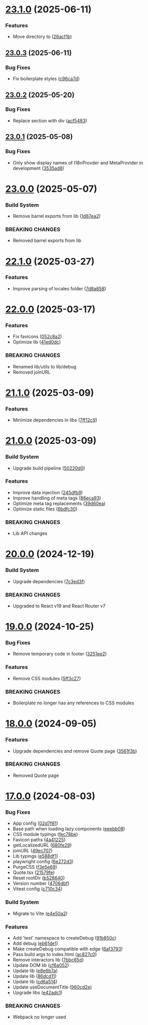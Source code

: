 # [23.1.0](https://github.com/andrewscwei/react-static-starter-kit/compare/v23.0.3...v23.1.0) (2025-06-11)


### Features

* Move  directory to ([26acf1b](https://github.com/andrewscwei/react-static-starter-kit/commit/26acf1be342b3ba932a3638cd5d7affed1724ac0))

## [23.0.3](https://github.com/andrewscwei/react-static-starter-kit/compare/v23.0.2...v23.0.3) (2025-06-11)


### Bug Fixes

* Fix boilerplate styles ([c96ca7d](https://github.com/andrewscwei/react-static-starter-kit/commit/c96ca7d6a780e75bfbc2216e1455b16c2bf19e42))

## [23.0.2](https://github.com/andrewscwei/react-static-starter-kit/compare/v23.0.1...v23.0.2) (2025-05-20)


### Bug Fixes

* Replace section with div ([acf5483](https://github.com/andrewscwei/react-static-starter-kit/commit/acf54835b5519d5f922ad3510a55526f1dac9228))

## [23.0.1](https://github.com/andrewscwei/react-static-starter-kit/compare/v23.0.0...v23.0.1) (2025-05-08)


### Bug Fixes

* Only show display names of I18nProvder and MetaProvider in development ([3535ad8](https://github.com/andrewscwei/react-static-starter-kit/commit/3535ad8d957a59907c8d6e94111ee45b1e23b8cb))

# [23.0.0](https://github.com/andrewscwei/react-static-starter-kit/compare/v22.1.0...v23.0.0) (2025-05-07)


### Build System

* Remove barrel exports from lib ([1d87ea2](https://github.com/andrewscwei/react-static-starter-kit/commit/1d87ea27fa807f6865fa3e572e159745a85bf884))


### BREAKING CHANGES

* Removed barrel exports from lib

# [22.1.0](https://github.com/andrewscwei/react-static-starter-kit/compare/v22.0.0...v22.1.0) (2025-03-27)


### Features

* Improve parsing of locales folder ([7d8a858](https://github.com/andrewscwei/react-static-starter-kit/commit/7d8a85816f4615c9c082d1eaf18975190c62d581))

# [22.0.0](https://github.com/andrewscwei/react-static-starter-kit/compare/v21.1.0...v22.0.0) (2025-03-17)


### Features

* Fix favicons ([052c8a2](https://github.com/andrewscwei/react-static-starter-kit/commit/052c8a231f269243414fe5715ac2baaf03583377))
* Optimize lib ([41ed0dc](https://github.com/andrewscwei/react-static-starter-kit/commit/41ed0dc9ee6218059b37972cce92abf900438e47))


### BREAKING CHANGES

* Renamed lib/utils to lib/debug
* Removed joinURL

# [21.1.0](https://github.com/andrewscwei/react-static-starter-kit/compare/v21.0.0...v21.1.0) (2025-03-09)


### Features

* Minimize dependencies in libs ([7ff12c9](https://github.com/andrewscwei/react-static-starter-kit/commit/7ff12c923ebd7ba34adb6b5823d9d47210cdecc7))

# [21.0.0](https://github.com/andrewscwei/react-static-starter-kit/compare/v20.0.0...v21.0.0) (2025-03-09)


### Build System

* Upgrade build pipeline ([50220d0](https://github.com/andrewscwei/react-static-starter-kit/commit/50220d0195cc8affc6f450bcae44edc7a41d989a))


### Features

* Improve data injection ([245dfb9](https://github.com/andrewscwei/react-static-starter-kit/commit/245dfb935cd5d7b1938b5998ca63291043898632))
* Improve handling of meta tags ([86eca93](https://github.com/andrewscwei/react-static-starter-kit/commit/86eca937681fe880a9956fedf51fa8a5e5331f41))
* Optimize meta tag replacements ([39d60ea](https://github.com/andrewscwei/react-static-starter-kit/commit/39d60eae44eafb6105939b1902aff8fa996c700a))
* Optimize static files ([6bdfc30](https://github.com/andrewscwei/react-static-starter-kit/commit/6bdfc30ef6c6f3c789741fe6c2bc44af7316034a))


### BREAKING CHANGES

* Lib API changes

# [20.0.0](https://github.com/andrewscwei/react-static-starter-kit/compare/v19.0.0...v20.0.0) (2024-12-19)


### Build System

* Upgrade dependencies ([7c3ed3f](https://github.com/andrewscwei/react-static-starter-kit/commit/7c3ed3ffb80b7fea7a0854b71eb36cdca5c50fad))


### BREAKING CHANGES

* Upgraded to React v19 and React Router v7

# [19.0.0](https://github.com/andrewscwei/react-static-starter-kit/compare/v18.0.0...v19.0.0) (2024-10-25)


### Bug Fixes

* Remove temporary code in footer ([3251ee2](https://github.com/andrewscwei/react-static-starter-kit/commit/3251ee20b7125c28b9252fa83789bfbf32e84517))


### Features

* Remove CSS modules ([5ff3c27](https://github.com/andrewscwei/react-static-starter-kit/commit/5ff3c2786d30a055a71edece0e996f5cd73f9e10))


### BREAKING CHANGES

* Boilerplate no longer has any references to CSS modules

# [18.0.0](https://github.com/andrewscwei/react-static-starter-kit/compare/v17.0.0...v18.0.0) (2024-09-05)

### Features

-   Upgrade dependencies and remove Quote page ([3561f3b](https://github.com/andrewscwei/react-static-starter-kit/commit/3561f3ba6445c7d0e8ce03d07bb347241c22ee66))

### BREAKING CHANGES

-   Removed Quote page

# [17.0.0](https://github.com/andrewscwei/react-static-starter-kit/compare/v16.1.0...v17.0.0) (2024-08-03)

### Bug Fixes

-   App config ([02d7f81](https://github.com/andrewscwei/react-static-starter-kit/commit/02d7f81c95829fbdb056eabefcde16508039bae5))
-   Base path when loading lazy components ([eeebb08](https://github.com/andrewscwei/react-static-starter-kit/commit/eeebb080b7bbfc885353135672eaeaa0c22c9ae4))
-   CSS module typings ([fec78be](https://github.com/andrewscwei/react-static-starter-kit/commit/fec78be273ec0ec4d3e5129fcce9e0609ca8c397))
-   Favicon paths ([4a41225](https://github.com/andrewscwei/react-static-starter-kit/commit/4a41225c05e6428ec0136c16c83ca42b0d3d8d83))
-   getLocalizedURL ([680fe29](https://github.com/andrewscwei/react-static-starter-kit/commit/680fe29f8945302fb21f278b0f4c6cc0f23b7b4b))
-   joinURL ([49ec707](https://github.com/andrewscwei/react-static-starter-kit/commit/49ec7073b4f071c7c0ea612e676711eaa60f44d4))
-   Lib typings ([e588df1](https://github.com/andrewscwei/react-static-starter-kit/commit/e588df1db158b65e14bfee250af3fcda79d58940))
-   playwright config ([6e272d3](https://github.com/andrewscwei/react-static-starter-kit/commit/6e272d31d044392103ba6a551d0eae1c4a3f9379))
-   PurgeCSS ([f3e5e69](https://github.com/andrewscwei/react-static-starter-kit/commit/f3e5e698646aba8b754aace162fc728a1174178f))
-   Quote.tsx ([21579fe](https://github.com/andrewscwei/react-static-starter-kit/commit/21579feda4c662a797a02ebf0929a4ed597aba90))
-   Reset rootDir ([b528640](https://github.com/andrewscwei/react-static-starter-kit/commit/b528640837685bf1f1f873841c6beea45837de65))
-   Version number ([4706dbf](https://github.com/andrewscwei/react-static-starter-kit/commit/4706dbf1923fbce03f47a7db0caf6e3ff5784811))
-   Vitest config ([c710c34](https://github.com/andrewscwei/react-static-starter-kit/commit/c710c34b5de8dda8cf48836d106b83939a2d7cef))

### Build System

-   Migrate to Vite ([e4e50a2](https://github.com/andrewscwei/react-static-starter-kit/commit/e4e50a2e30b3577486e949e340a0a719b36ec7e9))

### Features

-   Add 'test' namespace to createDebug ([91b850c](https://github.com/andrewscwei/react-static-starter-kit/commit/91b850ce268a5c2ecbc6f4eec8c4a63b422dbb7e))
-   Add debug ([eb61de1](https://github.com/andrewscwei/react-static-starter-kit/commit/eb61de15153eeabe13688ec030f4946ffe5c0594))
-   Make createDebug compatible with edge ([6af3793](https://github.com/andrewscwei/react-static-starter-kit/commit/6af379390dca0354296a04cff2c77f5dddf13c9d))
-   Pass build args to index.html ([ac827c0](https://github.com/andrewscwei/react-static-starter-kit/commit/ac827c0760fe66b9145a716c809a2a635f9e2d6a))
-   Remove interactors lib ([7bbc65d](https://github.com/andrewscwei/react-static-starter-kit/commit/7bbc65d88333813bb08f66b0822585792c76de9f))
-   Update DOM lib ([cf6a052](https://github.com/andrewscwei/react-static-starter-kit/commit/cf6a052c4a424542ddecd8bc7213065bafad2907))
-   Update lib ([e8e6b7a](https://github.com/andrewscwei/react-static-starter-kit/commit/e8e6b7a7c21b7fcaae1a29fea0d64fbb001984cb))
-   Update lib ([86dcd11](https://github.com/andrewscwei/react-static-starter-kit/commit/86dcd11b49963127e7e107d27ba7197f7431c994))
-   Update lib ([cd6a514](https://github.com/andrewscwei/react-static-starter-kit/commit/cd6a514945d4fcbcc974b5aa3681a12ac97d1d2b))
-   Update useDocumentTitle ([960cd2e](https://github.com/andrewscwei/react-static-starter-kit/commit/960cd2ec3943ebf7310a1174367e950c23230748))
-   Upgrade libs ([e42adc1](https://github.com/andrewscwei/react-static-starter-kit/commit/e42adc12528a043e39777cbe1356f47354b0ebf4))

### BREAKING CHANGES

-   Webpack no longer used
